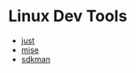 # Linux Dev Tools

- [just](https://github.com/lbrealdev/0k-linux/blob/main/dev-tools/just.md)
- [mise](https://github.com/lbrealdev/0k-linux/blob/main/dev-tools/mise.md)
- [sdkman](https://github.com/lbrealdev/0k-linux/blob/main/dev-tools/sdkman.md)

